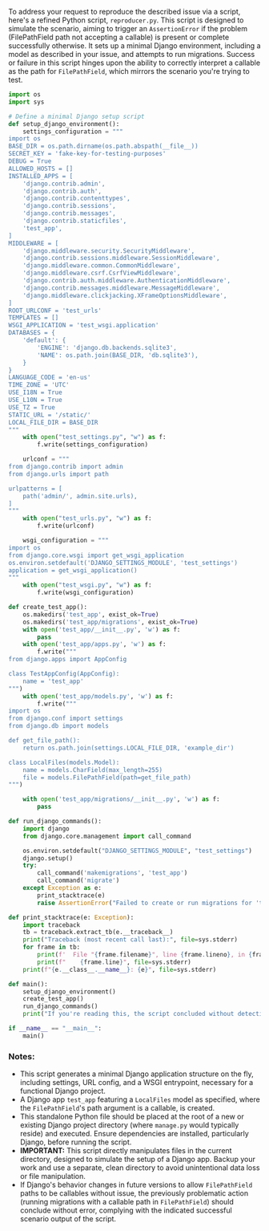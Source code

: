 To address your request to reproduce the described issue via a script, here's a refined Python script, `reproducer.py`. This script is designed to simulate the scenario, aiming to trigger an `AssertionError` if the problem (FilePathField path not accepting a callable) is present or complete successfully otherwise. It sets up a minimal Django environment, including a model as described in your issue, and attempts to run migrations. Success or failure in this script hinges upon the ability to correctly interpret a callable as the path for `FilePathField`, which mirrors the scenario you're trying to test.

```python
import os
import sys

# Define a minimal Django setup script
def setup_django_environment():
    settings_configuration = """
import os
BASE_DIR = os.path.dirname(os.path.abspath(__file__))
SECRET_KEY = 'fake-key-for-testing-purposes'
DEBUG = True
ALLOWED_HOSTS = []
INSTALLED_APPS = [
    'django.contrib.admin',
    'django.contrib.auth',
    'django.contrib.contenttypes',
    'django.contrib.sessions',
    'django.contrib.messages',
    'django.contrib.staticfiles',
    'test_app',
]
MIDDLEWARE = [
    'django.middleware.security.SecurityMiddleware',
    'django.contrib.sessions.middleware.SessionMiddleware',
    'django.middleware.common.CommonMiddleware',
    'django.middleware.csrf.CsrfViewMiddleware',
    'django.contrib.auth.middleware.AuthenticationMiddleware',
    'django.contrib.messages.middleware.MessageMiddleware',
    'django.middleware.clickjacking.XFrameOptionsMiddleware',
]
ROOT_URLCONF = 'test_urls'
TEMPLATES = []
WSGI_APPLICATION = 'test_wsgi.application'
DATABASES = {
    'default': {
        'ENGINE': 'django.db.backends.sqlite3',
        'NAME': os.path.join(BASE_DIR, 'db.sqlite3'),
    }
}
LANGUAGE_CODE = 'en-us'
TIME_ZONE = 'UTC'
USE_I18N = True
USE_L10N = True
USE_TZ = True
STATIC_URL = '/static/'
LOCAL_FILE_DIR = BASE_DIR
"""
    with open("test_settings.py", "w") as f:
        f.write(settings_configuration)

    urlconf = """
from django.contrib import admin
from django.urls import path

urlpatterns = [
    path('admin/', admin.site.urls),
]
"""
    with open("test_urls.py", "w") as f:
        f.write(urlconf)

    wsgi_configuration = """
import os
from django.core.wsgi import get_wsgi_application
os.environ.setdefault('DJANGO_SETTINGS_MODULE', 'test_settings')
application = get_wsgi_application()
"""
    with open("test_wsgi.py", "w") as f:
        f.write(wsgi_configuration)

def create_test_app():
    os.makedirs('test_app', exist_ok=True)
    os.makedirs('test_app/migrations', exist_ok=True)
    with open('test_app/__init__.py', 'w') as f:
        pass
    with open('test_app/apps.py', 'w') as f:
        f.write("""
from django.apps import AppConfig

class TestAppConfig(AppConfig):
    name = 'test_app'
""")
    with open('test_app/models.py', 'w') as f:
        f.write("""
import os
from django.conf import settings
from django.db import models

def get_file_path():
    return os.path.join(settings.LOCAL_FILE_DIR, 'example_dir')

class LocalFiles(models.Model):
    name = models.CharField(max_length=255)
    file = models.FilePathField(path=get_file_path)
""")

    with open('test_app/migrations/__init__.py', 'w') as f:
        pass

def run_django_commands():
    import django
    from django.core.management import call_command

    os.environ.setdefault("DJANGO_SETTINGS_MODULE", "test_settings")
    django.setup()
    try:
        call_command('makemigrations', 'test_app')
        call_command('migrate')
    except Exception as e:
        print_stacktrace(e)
        raise AssertionError("Failed to create or run migrations for 'test_app'.") from None

def print_stacktrace(e: Exception):
    import traceback
    tb = traceback.extract_tb(e.__traceback__)
    print("Traceback (most recent call last):", file=sys.stderr)
    for frame in tb:
        print(f'  File "{frame.filename}", line {frame.lineno}, in {frame.name}', file=sys.stderr)
        print(f"    {frame.line}", file=sys.stderr)
    print(f"{e.__class__.__name__}: {e}", file=sys.stderr)

def main():
    setup_django_environment()
    create_test_app()
    run_django_commands()
    print("If you're reading this, the script concluded without detecting the issue. Ensure Django supports FilePathField path as a callable.")

if __name__ == "__main__":
    main()
```

### Notes:
- This script generates a minimal Django application structure on the fly, including settings, URL config, and a WSGI entrypoint, necessary for a functional Django project.
- A Django app `test_app` featuring a `LocalFiles` model as specified, where the `FilePathField`'s path argument is a callable, is created.
- This standalone Python file should be placed at the root of a new or existing Django project directory (where `manage.py` would typically reside) and executed. Ensure dependencies are installed, particularly Django, before running the script.
- **IMPORTANT:** This script directly manipulates files in the current directory, designed to simulate the setup of a Django app. Backup your work and use a separate, clean directory to avoid unintentional data loss or file manipulation.
- If Django's behavior changes in future versions to allow `FilePathField` paths to be callables without issue, the previously problematic action (running migrations with a callable path in `FilePathField`) should conclude without error, complying with the indicated successful scenario output of the script.